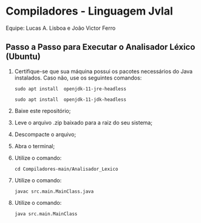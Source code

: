 # Compiladores - Linguagem Jvlal

Equipe: Lucas A. Lisboa e João Victor Ferro

## Passo a Passo para Executar o Analisador Léxico (Ubuntu)
1. Certifique-se que sua máquina possui os pacotes necessários do Java instalados. Caso não, use os seguintes comandos:
   
   ``` sudo apt install  openjdk-11-jre-headless ```
   
   ``` sudo apt install  openjdk-11-jdk-headless ```

2. Baixe este repositório;
3. Leve o arquivo .zip baixado para a raiz do seu sistema;
4. Descompacte o arquivo;
5. Abra o terminal;
6. Utilize o comando:

   ``` cd Compiladores-main/Analisador_Lexico ```

7. Utilize o comando:

   ``` javac src.main.MainClass.java ```
   
8. Utilize o comando: 

   ``` java src.main.MainClass ```

